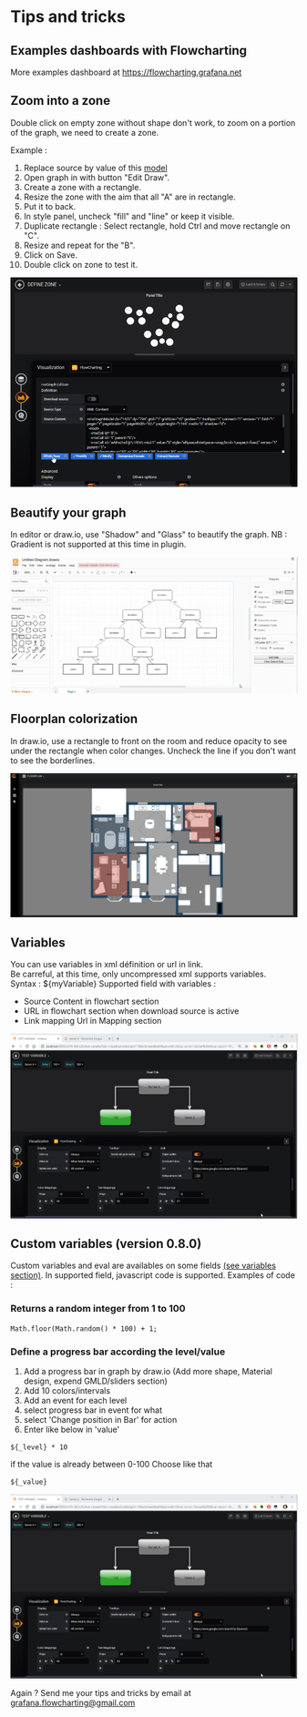 # Tips and tricks

## Examples dashboards with Flowcharting
More examples dashboard at
https://flowcharting.grafana.net

## Zoom into a zone

Double click on empty zone without shape don't work, to zoom on a portion of the graph, we need to create a zone.  
  
Example :  

1. Replace source by value of this [model](https://raw.githubusercontent.com/algenty/flowcharting-repository/master/graphs/ch2_zone.drawio)
2. Open graph in with button "Edit Draw".
3. Create a zone with a rectangle.
4. Resize the zone with the aim that all "A" are in rectangle.
5. Put it to back.
6. In style panel, uncheck "fill" and "line" or keep it visible.
7. Duplicate rectangle : Select rectangle, hold Ctrl and move rectangle on "C".
8. Resize and repeat for the "B".
9.  Click on Save.
10. Double click on zone to test it.

[![animation](images/zoom_zone_ani.png)](images/zoom_zone_ani.png)

## Beautify your graph

In editor or draw.io, use "Shadow" and "Glass" to beautify the graph.
NB : Gradient is not supported at this time in plugin.

[![animation](images/tips_beautify.png)](images/tips_beautify.png)

## Floorplan colorization

In draw.io, use a rectangle to front on the room and reduce opacity to see under the rectangle when color changes.
Uncheck the line if you don't want to see the borderlines.

[![animation](images/floorplan_ani.png)](images/floorplan_ani.png)

## Variables
You can use variables in xml définition or url in link.  
Be carreful, at this time, only uncompressed xml supports variables.  
Syntax : ${myVariable}
Supported field with variables :
  - Source Content in flowchart section
  - URL in flowchart section when download source is active
  - Link mapping Url in Mapping section

[![animation](images/variable_link_ani.png)](images/variable_link_ani.png)

## Custom variables (version 0.8.0)  
Custom variables and eval are availables on some fields [(see variables section)](./VARIABLES.md).
In supported field, javascript code is supported.
Examples of code :

### Returns a random integer from 1 to 100
```
Math.floor(Math.random() * 100) + 1;
```

### Define a progress bar according the level/value  
1. Add a progress bar in graph by draw.io (Add more shape, Material design, expend GMLD/sliders section)
2. Add 10 colors/intervals
3. Add an event for each level
4. select progress bar in event for what
5. select 'Change position in Bar' for action
6. Enter like below in 'value'
```
${_level} * 10
```
if the value is already between 0-100
Choose like that
```
${_value}
```

[![animation](images/variable_link_ani.png)](images/progressbar_ani.png)


Again ? Send me your tips and tricks by email at <grafana.flowcharting@gmail.com>
